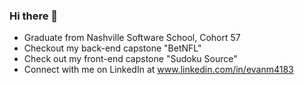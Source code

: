 ### Hi there 👋
- Graduate from Nashville Software School, Cohort 57
- Checkout my back-end capstone "BetNFL"
- Check out my front-end capstone "Sudoku Source"
- Connect with me on LinkedIn at www.linkedin.com/in/evanm4183

<!--
**evanm4183/evanm4183** is a ✨ _special_ ✨ repository because its `README.md` (this file) appears on your GitHub profile.

Here are some ideas to get you started:

- 🔭 I’m currently working on ...
- 🌱 I’m currently learning ...
- 👯 I’m looking to collaborate on ...
- 🤔 I’m looking for help with ...
- 💬 Ask me about ...
- 📫 How to reach me: ...
- 😄 Pronouns: ...
- ⚡ Fun fact: ...
-->
